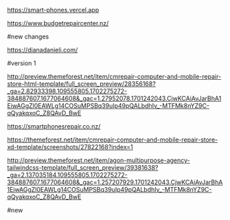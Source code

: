 https://smart-phones.vercel.app




https://www.budgetrepaircenter.nz/

#new changes

https://dianadanieli.com/

#version 1



http://preview.themeforest.net/item/cmrepair-computer-and-mobile-repair-store-html-template/full_screen_preview/28356168?_ga=2.82933398.109555805.1702275272-384887607.1677064608&_gac=1.27952078.1701242043.CjwKCAiAvJarBhA1EiwAGgZl0EAWLg14COSuMPSBq39uIp49pQALbdhIv_-MTFMk8nYZ9C-qQyakqxoC_Z8QAvD_BwE


https://smartphonesrepair.co.nz/



https://themeforest.net/item/cmrepair-computer-and-mobile-repair-store-xd-template/screenshots/27822168?index=1


http://preview.themeforest.net/item/agon-multipurpose-agency-tailwindcss-template/full_screen_preview/39381638?_ga=2.137035184.109555805.1702275272-384887607.1677064608&_gac=1.257207929.1701242043.CjwKCAiAvJarBhA1EiwAGgZl0EAWLg14COSuMPSBq39uIp49pQALbdhIv_-MTFMk8nYZ9C-qQyakqxoC_Z8QAvD_BwE

#new

